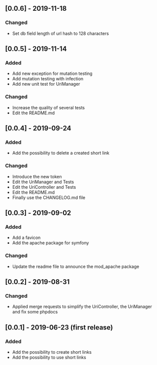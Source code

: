## [0.0.6] - 2019-11-18
### Changed
- Set db field length of url hash to 128 characters

## [0.0.5] - 2019-11-14
### Added
- Add new exception for mutation testing
- Add mutation testing with infection
- Add new unit test for UriManager
### Changed
- Increase the quality of several tests
- Edit the README.md 

## [0.0.4] - 2019-09-24
### Added
- Add the possibility to delete a created short link
### Changed
- Introduce the new token
- Edit the UriManager and Tests
- Edit the UriController and Tests
- Edit the README.md
- Finally use the CHANGELOG.md file

## [0.0.3] - 2019-09-02
### Added
- Add a favicon
- Add the apache package for symfony
### Changed
- Update the readme file to announce the mod_apache package

## [0.0.2] - 2019-08-31
### Changed
- Applied merge requests to simplify the UriController, 
the UriManager and fix some phpdocs 

## [0.0.1] - 2019-06-23 (first release)
### Added
- Add the possibility to create short links
- Add the possibility to use short links
